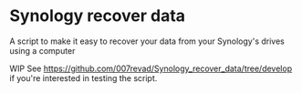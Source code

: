 # Synology recover data
A script to make it easy to recover your data from your Synology's drives using a computer

WIP See https://github.com/007revad/Synology_recover_data/tree/develop if you're interested in testing the script.
